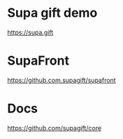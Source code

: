 # Supa gift demo
https://supa.gift
# SupaFront
https://github.com.supagift/supafront
# Docs
https://github.com/supagift/core
